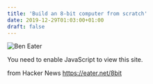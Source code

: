 ```yaml
---
title: 'Build an 8-bit computer from scratch'
date: 2019-12-29T01:03:00+01:00
draft: false
---
```


![](https://eater.net/images/8bit-computer.jpg "Ben Eater")  

You need to enable JavaScript to view this site.

  
  
from Hacker News https://eater.net/8bit